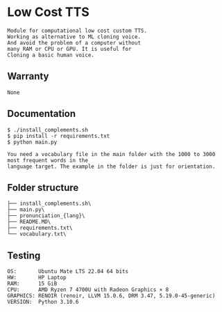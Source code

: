 # Low Cost TTS

    Module for computational low cost custom TTS.
    Working as alternative to ML cloning voice. 
    And avoid the problem of a computer without
    many RAM or CPU or GPU. It is useful for
    Cloning a basic human voice. 

## Warranty

    None

## Documentation

    $ ./install_complements.sh
    $ pip install -r requirements.txt 
    $ python main.py

    You need a vocabulary file in the main folder with the 1000 to 3000 most frequent words in the
    language target. The example in the folder is just for orientation.

## Folder structure

    ├── install_complements.sh\
    ├── main.py\
    ├── pronunciation_{lang}\
    ├── README.MD\
    ├── requirements.txt\
    └── vocabulary.txt\



## Testing
    
    OS:       Ubuntu Mate LTS 22.04 64 bits
    HW:       HP Laptop
    RAM:      15 GiB
    CPU:      AMD Ryzen 7 4700U with Radeon Graphics × 8 
    GRAPHICS: RENOIR (renoir, LLVM 15.0.6, DRM 3.47, 5.19.0-45-generic)
    VERSION:  Python 3.10.6
